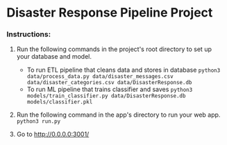 # Disaster Response Pipeline Project

### Instructions:
1. Run the following commands in the project's root directory to set up your database and model.

    - To run ETL pipeline that cleans data and stores in database
        `python3 data/process_data.py data/disaster_messages.csv data/disaster_categories.csv data/DisasterResponse.db`
    - To run ML pipeline that trains classifier and saves
        `python3 models/train_classifier.py data/DisasterResponse.db models/classifier.pkl`

2. Run the following command in the app's directory to run your web app.
    `python3 run.py`

3. Go to http://0.0.0.0:3001/
